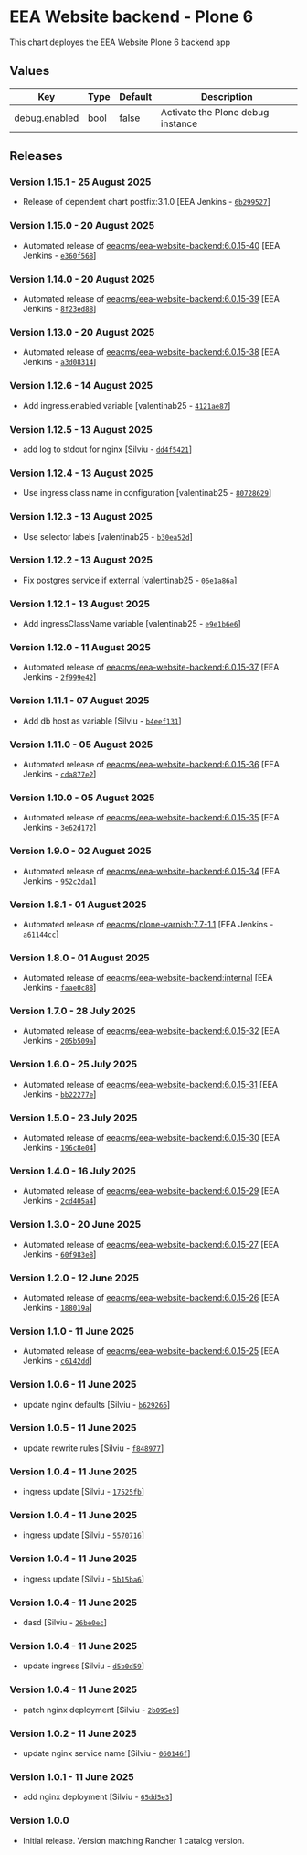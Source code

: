 # EEA Website backend - Plone 6

This chart deployes the EEA Website Plone 6 backend app 

## Values

| Key | Type | Default | Description |
|-----|------|---------|-------------|
| debug.enabled | bool | false | Activate the Plone debug instance |

## Releases

### Version 1.15.1 - 25 August 2025
- Release of dependent chart postfix:3.1.0 [EEA Jenkins - [`6b299527`](https://github.com/eea/helm-charts/commit/6b299527cae96cccfc8170c80a78b37f47854d92)]

### Version 1.15.0 - 20 August 2025
- Automated release of [eeacms/eea-website-backend:6.0.15-40](https://github.com/eea/eea-website-backend/releases) [EEA Jenkins - [`e360f568`](https://github.com/eea/helm-charts/commit/e360f568926a896af88714cc2049107cca6f7de0)]

### Version 1.14.0 - 20 August 2025
- Automated release of [eeacms/eea-website-backend:6.0.15-39](https://github.com/eea/eea-website-backend/releases) [EEA Jenkins - [`8f23ed88`](https://github.com/eea/helm-charts/commit/8f23ed8862bb45c9efe036006e937e5fc2149564)]

### Version 1.13.0 - 20 August 2025
- Automated release of [eeacms/eea-website-backend:6.0.15-38](https://github.com/eea/eea-website-backend/releases) [EEA Jenkins - [`a3d08314`](https://github.com/eea/helm-charts/commit/a3d08314cade2d3b2a83e1b3874c13c4a34ee96b)]

### Version 1.12.6 - 14 August 2025
- Add ingress.enabled variable [valentinab25 - [`4121ae87`](https://github.com/eea/helm-charts/commit/4121ae8734e8c3aaa1c29b5ff2af17cb7f27313e)]

### Version 1.12.5 - 13 August 2025
- add log to stdout for nginx [Silviu - [`dd4f5421`](https://github.com/eea/helm-charts/commit/dd4f542153adb1265fcce49e0936e96e25214a91)]

### Version 1.12.4 - 13 August 2025
- Use ingress class name in configuration [valentinab25 - [`80728629`](https://github.com/eea/helm-charts/commit/807286291165f56ee9a87ca01e2cf07cb45bc937)]

### Version 1.12.3 - 13 August 2025
- Use selector labels [valentinab25 - [`b30ea52d`](https://github.com/eea/helm-charts/commit/b30ea52d07799ba75a97700fa682a2d67ee7700b)]

### Version 1.12.2 - 13 August 2025
- Fix postgres service if external [valentinab25 - [`06e1a86a`](https://github.com/eea/helm-charts/commit/06e1a86a3e418b268dbac27b83d2ea9a14ad4ee7)]

### Version 1.12.1 - 13 August 2025
- Add ingressClassName variable [valentinab25 - [`e9e1b6e6`](https://github.com/eea/helm-charts/commit/e9e1b6e6a47b4bd4c0a9591276ec492b7a40ef7f)]

### Version 1.12.0 - 11 August 2025
- Automated release of [eeacms/eea-website-backend:6.0.15-37](https://github.com/eea/eea-website-backend/releases) [EEA Jenkins - [`2f999e42`](https://github.com/eea/helm-charts/commit/2f999e42a6f9ca9808265a30964834dbfe548fd4)]

### Version 1.11.1 - 07 August 2025
- Add db host as variable [Silviu - [`b4eef131`](https://github.com/eea/helm-charts/commit/b4eef131f7d0663a3c01ec44545000eb7b7dddf5)]

### Version 1.11.0 - 05 August 2025
- Automated release of [eeacms/eea-website-backend:6.0.15-36](https://github.com/eea/eea-website-backend/releases) [EEA Jenkins - [`cda877e2`](https://github.com/eea/helm-charts/commit/cda877e2a32b149f0757b6f040b0e61c12c32cf2)]

### Version 1.10.0 - 05 August 2025
- Automated release of [eeacms/eea-website-backend:6.0.15-35](https://github.com/eea/eea-website-backend/releases) [EEA Jenkins - [`3e62d172`](https://github.com/eea/helm-charts/commit/3e62d17259033e285ccb27d02ea7e5ddb5edcc61)]

### Version 1.9.0 - 02 August 2025
- Automated release of [eeacms/eea-website-backend:6.0.15-34](https://github.com/eea/eea-website-backend/releases) [EEA Jenkins - [`952c2da1`](https://github.com/eea/helm-charts/commit/952c2da1ee2aec205757f96fa6764071ee53940e)]

### Version 1.8.1 - 01 August 2025
- Automated release of [eeacms/plone-varnish:7.7-1.1](https://github.com/eea/plone-varnish/releases) [EEA Jenkins - [`a61144cc`](https://github.com/eea/helm-charts/commit/a61144ccc62d4c02bd4352957f63807a383b184a)]

### Version 1.8.0 - 01 August 2025
- Automated release of [eeacms/eea-website-backend:internal](https://github.com/eea/eea-website-backend/releases) [EEA Jenkins - [`faae0c88`](https://github.com/eea/helm-charts/commit/faae0c8820b3750fe433eda2be1a35183fd7f23a)]

### Version 1.7.0 - 28 July 2025
- Automated release of [eeacms/eea-website-backend:6.0.15-32](https://github.com/eea/eea-website-backend/releases) [EEA Jenkins - [`205b509a`](https://github.com/eea/helm-charts/commit/205b509a0c6d3bf8be6c3f9c5d564bc2c05ab665)]

### Version 1.6.0 - 25 July 2025
- Automated release of [eeacms/eea-website-backend:6.0.15-31](https://github.com/eea/eea-website-backend/releases) [EEA Jenkins - [`bb22277e`](https://github.com/eea/helm-charts/commit/bb22277e83438ccc73234464988ba3926749da97)]

### Version 1.5.0 - 23 July 2025
- Automated release of [eeacms/eea-website-backend:6.0.15-30](https://github.com/eea/eea-website-backend/releases) [EEA Jenkins - [`196c8e04`](https://github.com/eea/helm-charts/commit/196c8e04a98fc143cdb2ffddf5a75d0bf6072af7)]

### Version 1.4.0 - 16 July 2025
- Automated release of [eeacms/eea-website-backend:6.0.15-29](https://github.com/eea/eea-website-backend/releases) [EEA Jenkins - [`2cd405a4`](https://github.com/eea/helm-charts/commit/2cd405a44f15e396ef71d9d87f5bf20ed173a003)]

### Version 1.3.0 - 20 June 2025
- Automated release of [eeacms/eea-website-backend:6.0.15-27](https://github.com/eea/eea-website-backend/releases) [EEA Jenkins - [`60f983e8`](https://github.com/eea/helm-charts/commit/60f983e8d4e1ebf10c5324a7165bc886211eee37)]

### Version 1.2.0 - 12 June 2025
- Automated release of [eeacms/eea-website-backend:6.0.15-26](https://github.com/eea/eea-website-backend/releases) [EEA Jenkins - [`188019a`](https://github.com/eea/helm-charts/commit/188019a7fc47ff0820b57167461df246b41a6203)]

### Version 1.1.0 - 11 June 2025
- Automated release of [eeacms/eea-website-backend:6.0.15-25](https://github.com/eea/eea-website-backend/releases) [EEA Jenkins - [`c6142dd`](https://github.com/eea/helm-charts/commit/c6142ddd56ad4ad7f387b06c350bd2f1013266e8)]

### Version 1.0.6 - 11 June 2025
- update nginx defaults [Silviu - [`b629266`](https://github.com/eea/helm-charts/commit/b6292663d8d4ca59f0b13895478c68ce4c2691f9)]

### Version 1.0.5 - 11 June 2025
- update rewrite rules [Silviu - [`f848977`](https://github.com/eea/helm-charts/commit/f8489772ffbbe2db4d1ba20115f3604c346643da)]

### Version 1.0.4 - 11 June 2025
- ingress update [Silviu - [`17525fb`](https://github.com/eea/helm-charts/commit/17525fbd75a12abf92a3bc59efe8521d8551b738)]

### Version 1.0.4 - 11 June 2025
- ingress update [Silviu - [`5570716`](https://github.com/eea/helm-charts/commit/557071648484c9838ce34c5e64ae5769065f438f)]

### Version 1.0.4 - 11 June 2025
- ingress update [Silviu - [`5b15ba6`](https://github.com/eea/helm-charts/commit/5b15ba6f9e6bd46e415ec89f022020b55c1048a5)]

### Version 1.0.4 - 11 June 2025
- dasd [Silviu - [`26be0ec`](https://github.com/eea/helm-charts/commit/26be0ec8030eec943eb6cfd7a1182b455ea0fbda)]

### Version 1.0.4 - 11 June 2025
- update ingress [Silviu - [`d5b0d59`](https://github.com/eea/helm-charts/commit/d5b0d59e4108187b9dc68fcb8752d2e6dc611a2e)]
### Version 1.0.4 - 11 June 2025
- patch nginx deployment [Silviu - [`2b095e9`](https://github.com/eea/helm-charts/commit/2b095e9dead5eaa28b4b0807ab8993246cb65730)]

### Version 1.0.2 - 11 June 2025
- update nginx service name [Silviu - [`060146f`](https://github.com/eea/helm-charts/commit/060146fd845b701a5781acef1842bd94df58f59f)]

### Version 1.0.1 - 11 June 2025
- add nginx deployment [Silviu - [`65dd5e3`](https://github.com/eea/helm-charts/commit/65dd5e3bea73e4b993ce41979bcd0995efefbff6)]

### Version 1.0.0
- Initial release. Version matching Rancher 1 catalog version.

